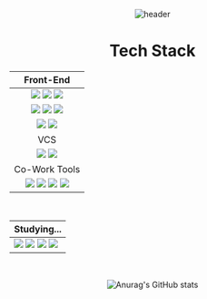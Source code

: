 <div align="center">

![header](https://capsule-render.vercel.app/api?type=transparent&color=timeGradient&height=150&section=header&text=Solrasido%20Github&fontSize=90)



  <div align="center"><h1>Tech Stack</h1></div>

  |<div align="center">Front-End</div>|
  |----------|
|<div align="center"><img src="https://img.shields.io/badge/HTML5-E34F26?style=flat&logo=HTML5&logoColor=white"/> <img src="https://img.shields.io/badge/CSS3-1572B6?style=flat&logo=CSS3&logoColor=white"/> <img src="https://img.shields.io/badge/Javscript-F7DF1E?style=flat&logo=javascript&logoColor=white"/></div>
|<div align="center"> <img src="https://img.shields.io/badge/React.js-61DAFB?style=flat&logo=React&logoColor=white"/> <img src="https://img.shields.io/badge/Create%20React%20App-09D3AC?style=flat&logo=createreactapp&logoColor=white"/> <img src="https://img.shields.io/badge/React%20Router-CA4245?style=flat&logo=ReactRouter&logoColor=white"/></div>
|<div align="center"> <img src="https://img.shields.io/badge/sass-CC6699?style=flat&logo=sass&logoColor=white"/> <img src="https://img.shields.io/badge/styled%20components-DB7093?style=flat&logo=styledcomponents&logoColor=white"/> </div>
  |<div align="center">VCS</div>|
| <div align="center"><img src="https://img.shields.io/badge/Git-F05032?style=flat&logo=Git&logoColor=white"/> <img src="https://img.shields.io/badge/GitHub-181717?style=flat&logo=GitHub&logoColor=white"/></div>|
  |<div align="center">Co-Work Tools|
  |<div align="center"> <img src="https://img.shields.io/badge/Slack-4A154B?style=flat&logo=Slack&logoColor=white"/> <img src="https://img.shields.io/badge/Notion-000000?style=flat&logo=Notion&logoColor=white"/> <img src="https://img.shields.io/badge/Trello-0052CC?style=flat&logo=Trello&logoColor=white"/> <img src="https://img.shields.io/badge/Postman-FF6C37?style=flat&logo=postman&logoColor=white"/></div>|

<br>
  
|Studying...|
|------------|
|<img src="https://img.shields.io/badge/Typecript-3178C6?style=flat&logo=typescript&logoColor=white"/> <img src="https://img.shields.io/badge/Svelte-FF3E00?style=flat&logo=svelte&logoColor=white"/> <img src="https://img.shields.io/badge/Tailwindcss-06B6D4?style=flat&logo=tailwindcss&logoColor=white"/> <img src="https://img.shields.io/badge/Node.js-339933?style=flat&logo=node.js&logoColor=white"/>|

<br>
  
![Anurag's GitHub stats](https://github-readme-stats.vercel.app/api?username=solrasido55&show_icons=true&theme=transparent)

  </div>
